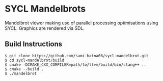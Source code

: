 # SYCL Mandelbrots

Mandelbrot viewer making use of parallel processing optimisations using SYCL. Graphics are rendered via SDL. 

## Build Instructions
```
$ git clone https://github.com/sami-hatna66/sycl-mandelbrot.git
$ cd sycl-mandelbrot/build
$ cmake -DCMAKE_CXX_COMPILER=path/to/llvm/build/bin/clang++ ..
$ cmake --build .
$ ./mandelbrot
```